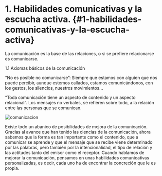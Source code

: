 # 1\. Habilidades comunicativas y la escucha activa. {#1-habilidades-comunicativas-y-la-escucha-activa}

La comunicación es la base de las relaciones, o si se prefiere relacionarse es comunicarse.

1.1 Axiomas básicos de la comunicación

“No es posible no comunicarse”: Siempre que estamos con alguien que nos puede percibir, aunque estemos callados, estamos comunicándonos, con los gestos, los silencios, nuestros movimientos…

“Toda comunicación tiene un aspecto de contenido y un aspecto relacional”. Los mensajes no verbales, se refieren sobre todo, a la relación entre las personas que se comunican.

![comunicacion](images/image2.jpg)

Existe todo un abanico de posibilidades de mejora de la comunicación. Gracias al avance que han tenido las ciencias de la comunicación, ahora sabemos que la forma es tan importante como el contenido, que a comunicar se aprende y que el mensaje que se recibe viene determinado por las palabras, pero también por la intencionalidad, el tipo de relación y las actitudes tanto del emisor como el receptor. Cuando hablamos de mejorar la comunicación, pensamos en unas habilidades comunicativas personalizadas, es decir, cada uno ha de encontrar la concreción que le es propia.